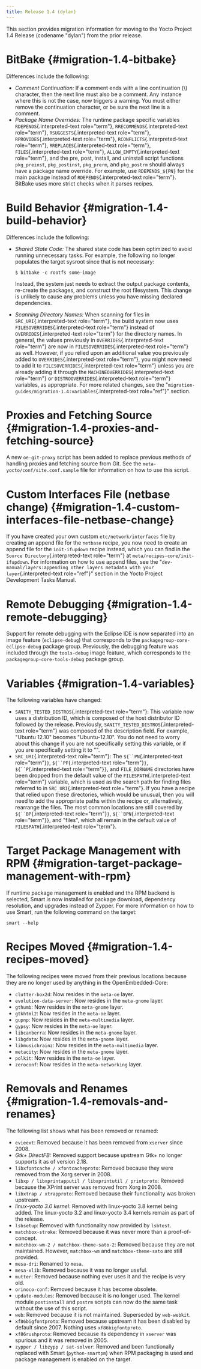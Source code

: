 ```yaml
---
title: Release 1.4 (dylan)
---
```

This section provides migration information for moving to the Yocto Project 1.4 Release (codename \"dylan\") from the prior release.

# BitBake {#migration-1.4-bitbake}

Differences include the following:

- *Comment Continuation:* If a comment ends with a line continuation (\\) character, then the next line must also be a comment. Any instance where this is not the case, now triggers a warning. You must either remove the continuation character, or be sure the next line is a comment.
- *Package Name Overrides:* The runtime package specific variables `RDEPENDS`{.interpreted-text role="term"}, `RRECOMMENDS`{.interpreted-text role="term"}, `RSUGGESTS`{.interpreted-text role="term"}, `RPROVIDES`{.interpreted-text role="term"}, `RCONFLICTS`{.interpreted-text role="term"}, `RREPLACES`{.interpreted-text role="term"}, `FILES`{.interpreted-text role="term"}, `ALLOW_EMPTY`{.interpreted-text role="term"}, and the pre, post, install, and uninstall script functions `pkg_preinst`, `pkg_postinst`, `pkg_prerm`, and `pkg_postrm` should always have a package name override. For example, use `RDEPENDS_${PN}` for the main package instead of `RDEPENDS`{.interpreted-text role="term"}. BitBake uses more strict checks when it parses recipes.

# Build Behavior {#migration-1.4-build-behavior}

Differences include the following:

- *Shared State Code:* The shared state code has been optimized to avoid running unnecessary tasks. For example, the following no longer populates the target sysroot since that is not necessary:

  ```
  $ bitbake -c rootfs some-image
  ```

  Instead, the system just needs to extract the output package contents, re-create the packages, and construct the root filesystem. This change is unlikely to cause any problems unless you have missing declared dependencies.
- *Scanning Directory Names:* When scanning for files in `SRC_URI`{.interpreted-text role="term"}, the build system now uses `FILESOVERRIDES`{.interpreted-text role="term"} instead of `OVERRIDES`{.interpreted-text role="term"} for the directory names. In general, the values previously in `OVERRIDES`{.interpreted-text role="term"} are now in `FILESOVERRIDES`{.interpreted-text role="term"} as well. However, if you relied upon an additional value you previously added to `OVERRIDES`{.interpreted-text role="term"}, you might now need to add it to `FILESOVERRIDES`{.interpreted-text role="term"} unless you are already adding it through the `MACHINEOVERRIDES`{.interpreted-text role="term"} or `DISTROOVERRIDES`{.interpreted-text role="term"} variables, as appropriate. For more related changes, see the \"`migration-guides/migration-1.4:variables`{.interpreted-text role="ref"}\" section.

# Proxies and Fetching Source {#migration-1.4-proxies-and-fetching-source}

A new `oe-git-proxy` script has been added to replace previous methods of handling proxies and fetching source from Git. See the `meta-yocto/conf/site.conf.sample` file for information on how to use this script.

# Custom Interfaces File (netbase change) {#migration-1.4-custom-interfaces-file-netbase-change}

If you have created your own custom `etc/network/interfaces` file by creating an append file for the `netbase` recipe, you now need to create an append file for the `init-ifupdown` recipe instead, which you can find in the `Source Directory`{.interpreted-text role="term"} at `meta/recipes-core/init-ifupdown`. For information on how to use append files, see the \"`dev-manual/layers:appending other layers metadata with your layer`{.interpreted-text role="ref"}\" section in the Yocto Project Development Tasks Manual.

# Remote Debugging {#migration-1.4-remote-debugging}

Support for remote debugging with the Eclipse IDE is now separated into an image feature (`eclipse-debug`) that corresponds to the `packagegroup-core-eclipse-debug` package group. Previously, the debugging feature was included through the `tools-debug` image feature, which corresponds to the `packagegroup-core-tools-debug` package group.

# Variables {#migration-1.4-variables}

The following variables have changed:

- `SANITY_TESTED_DISTROS`{.interpreted-text role="term"}: This variable now uses a distribution ID, which is composed of the host distributor ID followed by the release. Previously, `SANITY_TESTED_DISTROS`{.interpreted-text role="term"} was composed of the description field. For example, \"Ubuntu 12.10\" becomes \"Ubuntu-12.10\". You do not need to worry about this change if you are not specifically setting this variable, or if you are specifically setting it to \"\".
- `SRC_URI`{.interpreted-text role="term"}: The `${``PN`{.interpreted-text role="term"}`}`, `${``PF`{.interpreted-text role="term"}`}`, `${``P`{.interpreted-text role="term"}`}`, and `FILE_DIRNAME` directories have been dropped from the default value of the `FILESPATH`{.interpreted-text role="term"} variable, which is used as the search path for finding files referred to in `SRC_URI`{.interpreted-text role="term"}. If you have a recipe that relied upon these directories, which would be unusual, then you will need to add the appropriate paths within the recipe or, alternatively, rearrange the files. The most common locations are still covered by `${``BP`{.interpreted-text role="term"}`}`, `${``BPN`{.interpreted-text role="term"}`}`, and \"files\", which all remain in the default value of `FILESPATH`{.interpreted-text role="term"}.

# Target Package Management with RPM {#migration-target-package-management-with-rpm}

If runtime package management is enabled and the RPM backend is selected, Smart is now installed for package download, dependency resolution, and upgrades instead of Zypper. For more information on how to use Smart, run the following command on the target:

```
smart --help
```

# Recipes Moved {#migration-1.4-recipes-moved}

The following recipes were moved from their previous locations because they are no longer used by anything in the OpenEmbedded-Core:

- `clutter-box2d`: Now resides in the `meta-oe` layer.
- `evolution-data-server`: Now resides in the `meta-gnome` layer.
- `gthumb`: Now resides in the `meta-gnome` layer.
- `gtkhtml2`: Now resides in the `meta-oe` layer.
- `gupnp`: Now resides in the `meta-multimedia` layer.
- `gypsy`: Now resides in the `meta-oe` layer.
- `libcanberra`: Now resides in the `meta-gnome` layer.
- `libgdata`: Now resides in the `meta-gnome` layer.
- `libmusicbrainz`: Now resides in the `meta-multimedia` layer.
- `metacity`: Now resides in the `meta-gnome` layer.
- `polkit`: Now resides in the `meta-oe` layer.
- `zeroconf`: Now resides in the `meta-networking` layer.

# Removals and Renames {#migration-1.4-removals-and-renames}

The following list shows what has been removed or renamed:

- `evieext`: Removed because it has been removed from `xserver` since 2008.
- *Gtk+ DirectFB:* Removed support because upstream Gtk+ no longer supports it as of version 2.18.
- `libxfontcache / xfontcacheproto`: Removed because they were removed from the Xorg server in 2008.
- `libxp / libxprintapputil / libxprintutil / printproto`: Removed because the XPrint server was removed from Xorg in 2008.
- `libxtrap / xtrapproto`: Removed because their functionality was broken upstream.
- *linux-yocto 3.0 kernel:* Removed with linux-yocto 3.8 kernel being added. The linux-yocto 3.2 and linux-yocto 3.4 kernels remain as part of the release.
- `lsbsetup`: Removed with functionality now provided by `lsbtest`.
- `matchbox-stroke`: Removed because it was never more than a proof-of-concept.
- `matchbox-wm-2 / matchbox-theme-sato-2`: Removed because they are not maintained. However, `matchbox-wm` and `matchbox-theme-sato` are still provided.
- `mesa-dri`: Renamed to `mesa`.
- `mesa-xlib`: Removed because it was no longer useful.
- `mutter`: Removed because nothing ever uses it and the recipe is very old.
- `orinoco-conf`: Removed because it has become obsolete.
- `update-modules`: Removed because it is no longer used. The kernel module `postinstall` and `postrm` scripts can now do the same task without the use of this script.
- `web`: Removed because it is not maintained. Superseded by `web-webkit`.
- `xf86bigfontproto`: Removed because upstream it has been disabled by default since 2007. Nothing uses `xf86bigfontproto`.
- `xf86rushproto`: Removed because its dependency in `xserver` was spurious and it was removed in 2005.
- `zypper / libzypp / sat-solver`: Removed and been functionally replaced with Smart (`python-smartpm`) when RPM packaging is used and package management is enabled on the target.
